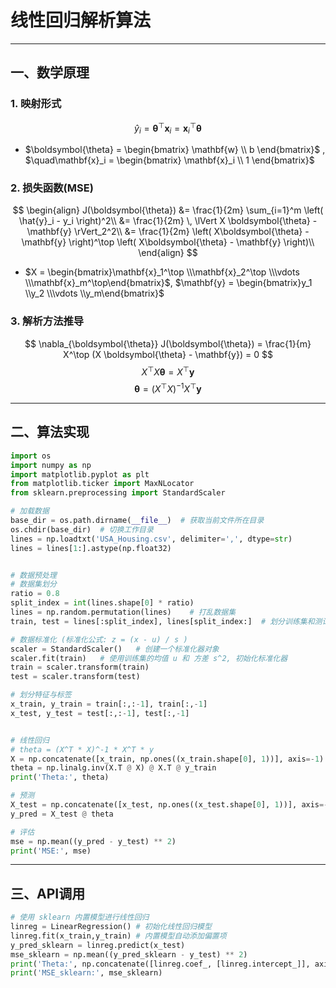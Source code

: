 # 线性回归解析算法

---

## 一、数学原理
### 1. 映射形式
$$
\hat{y}_i = \boldsymbol{\theta}^\top \mathbf{x}_i = \mathbf{x}_i^\top\boldsymbol{\theta}
$$
- $\boldsymbol{\theta} = \begin{bmatrix} \mathbf{w} \\ b \end{bmatrix}$ , $\quad\mathbf{x}_i = \begin{bmatrix} \mathbf{x}_i \\ 1 \end{bmatrix}$ 
### 2. 损失函数(MSE)
$$
\begin{align}
J(\boldsymbol{\theta}) 
&= \frac{1}{2m} \sum_{i=1}^m \left( \hat{y}_i - y_i \right)^2\\
&= \frac{1}{2m} \, \lVert X \boldsymbol{\theta} - \mathbf{y} \rVert_2^2\\
&= \frac{1}{2m} \left( X\boldsymbol{\theta} - \mathbf{y} \right)^\top \left( X\boldsymbol{\theta} - \mathbf{y} \right)\\
\end{align}
$$
- $X = \begin{bmatrix}\mathbf{x}_1^\top \\\mathbf{x}_2^\top \\\vdots \\\mathbf{x}_m^\top\end{bmatrix}$, $\mathbf{y} = \begin{bmatrix}y_1 \\y_2 \\\vdots \\y_m\end{bmatrix}$
### 3. 解析方法推导
$$
\nabla_{\boldsymbol{\theta}} J(\boldsymbol{\theta}) 
= \frac{1}{m} X^\top (X \boldsymbol{\theta} - \mathbf{y}) = 0
$$
$$
X^\top X \boldsymbol{\theta} = X^\top \mathbf{y}
$$
$$
\boldsymbol{\theta} = (X^\top X)^{-1} X^\top \mathbf{y}
$$

---

## 二、算法实现
```Python
import os
import numpy as np
import matplotlib.pyplot as plt
from matplotlib.ticker import MaxNLocator
from sklearn.preprocessing import StandardScaler

# 加载数据
base_dir = os.path.dirname(__file__)  # 获取当前文件所在目录
os.chdir(base_dir)  # 切换工作目录
lines = np.loadtxt('USA_Housing.csv', delimiter=',', dtype=str)
lines = lines[1:].astype(np.float32)


# 数据预处理
# 数据集划分
ratio = 0.8
split_index = int(lines.shape[0] * ratio)
lines = np.random.permutation(lines)    # 打乱数据集
train, test = lines[:split_index], lines[split_index:]  # 划分训练集和测试集

# 数据标准化 (标准化公式: z = (x - u) / s )
scaler = StandardScaler()   # 创建一个标准化器对象
scaler.fit(train)   # 使用训练集的均值 u 和 方差 s^2, 初始化标准化器
train = scaler.transform(train)
test = scaler.transform(test)

# 划分特征与标签
x_train, y_train = train[:,:-1], train[:,-1]
x_test, y_test = test[:,:-1], test[:,-1]


# 线性回归
# theta = (X^T * X)^-1 * X^T * y
X = np.concatenate([x_train, np.ones((x_train.shape[0], 1))], axis=-1)
theta = np.linalg.inv(X.T @ X) @ X.T @ y_train
print('Theta:', theta)

# 预测
X_test = np.concatenate([x_test, np.ones((x_test.shape[0], 1))], axis=-1)
y_pred = X_test @ theta

# 评估
mse = np.mean((y_pred - y_test) ** 2)
print('MSE:', mse)
```

---

## 三、API调用
```Python
# 使用 sklearn 内置模型进行线性回归
linreg = LinearRegression() # 初始化线性回归模型
linreg.fit(x_train,y_train) # 内置模型自动添加偏置项
y_pred_sklearn = linreg.predict(x_test)
mse_sklearn = np.mean((y_pred_sklearn - y_test) ** 2)
print('Theta:', np.concatenate([linreg.coef_, [linreg.intercept_]], axis=0))
print('MSE_sklearn:', mse_sklearn)
```
